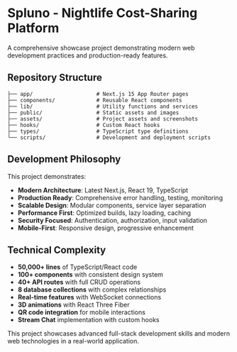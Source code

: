 # Spluno - Nightlife Cost-Sharing Platform

A comprehensive showcase project demonstrating modern web development practices and production-ready features.

## Repository Structure

```
├── app/                    # Next.js 15 App Router pages
├── components/             # Reusable React components  
├── lib/                    # Utility functions and services
├── public/                 # Static assets and images
├── assets/                 # Project assets and screenshots
├── hooks/                  # Custom React hooks
├── types/                  # TypeScript type definitions
└── scripts/                # Development and deployment scripts
```

## Development Philosophy

This project demonstrates:
- **Modern Architecture**: Latest Next.js, React 19, TypeScript
- **Production Ready**: Comprehensive error handling, testing, monitoring
- **Scalable Design**: Modular components, service layer separation
- **Performance First**: Optimized builds, lazy loading, caching
- **Security Focused**: Authentication, authorization, input validation
- **Mobile-First**: Responsive design, progressive enhancement

## Technical Complexity

- **50,000+ lines** of TypeScript/React code
- **100+ components** with consistent design system
- **40+ API routes** with full CRUD operations
- **8 database collections** with complex relationships
- **Real-time features** with WebSocket connections
- **3D animations** with React Three Fiber
- **QR code integration** for mobile interactions
- **Stream Chat** implementation with custom hooks

This project showcases advanced full-stack development skills and modern web technologies in a real-world application.